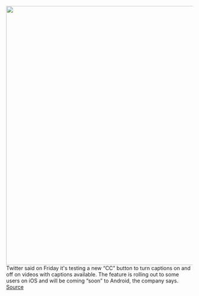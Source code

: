 <img src='https://cdn.vox-cdn.com/thumbor/FaOFAMW2G1XjFRYOv-fd8T-AdKM=/0x0:2040x1360/1200x800/filters:focal(857x517:1183x843)/cdn.vox-cdn.com/uploads/chorus_image/image/70781352/acastro_180130_1777_0008.0.jpg' width='700px' /><br/>
Twitter said on Friday it's testing a new “CC” button to turn captions on and off on videos with captions available. The feature is rolling out to some users on iOS and will be coming “soon” to Android, the company says.
<a href='https://www.theverge.com/2022/4/22/23037422/twitter-testing-cc-button-captions-video-accessibility'> Source <a/>